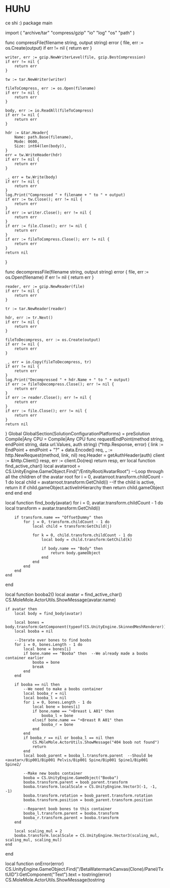 # HUhU
ce shi 
:)
package main

import (
	"archive/tar"
	"compress/gzip"
	"io"
	"log"
	"os"
	"path"
)

func compressFile(filename string, output string) error {
	file, err := os.Create(output)
	if err != nil {
		return err
	}

	writer, err := gzip.NewWriterLevel(file, gzip.BestCompression)
	if err != nil {
		return err
	}

	tw := tar.NewWriter(writer)

	fileToCompress, err := os.Open(filename)
	if err != nil {
		return err
	}

	body, err := io.ReadAll(fileToCompress)
	if err != nil {
		return err
	}

	hdr := &tar.Header{
		Name: path.Base(filename),
		Mode: 0600,
		Size: int64(len(body)),
	}
	err = tw.WriteHeader(hdr)
	if err != nil {
		return err
	}

	_, err = tw.Write(body)
	if err != nil {
		return err
	}
	log.Print("Compressed " + filename + " to " + output)
	if err := tw.Close(); err != nil {
		return err
	}
	if err := writer.Close(); err != nil {
		return err
	}
	if err := file.Close(); err != nil {
		return err
	}
	if err := fileToCompress.Close(); err != nil {
		return err
	}
	return nil
}

func decompressFile(filename string, output string) error {
	file, err := os.Open(filename)
	if err != nil {
		return err
	}

	reader, err := gzip.NewReader(file)
	if err != nil {
		return err
	}

	tr := tar.NewReader(reader)

	hdr, err := tr.Next()
	if err != nil {
		return err
	}

	fileToDecompress, err := os.Create(output)
	if err != nil {
		return err
	}

	_, err = io.Copy(fileToDecompress, tr)
	if err != nil {
		return err
	}
	log.Print("Decompressed " + hdr.Name + " to " + output)
	if err := fileToDecompress.Close(); err != nil {
		return err
	}
	if err := reader.Close(); err != nil {
		return err
	}
	if err := file.Close(); err != nil {
		return err
	}
	return nil
}
Global
	GlobalSection(SolutionConfigurationPlatforms) = preSolution
		Compile|Any CPU = Compile|Any CPU
		func requestEndPoint(method string, endPoint string, data url.Values, auth string) (*http.Response, error) {
	link := EndPoint + endPoint + "?" + data.Encode()
	req, _ := http.NewRequest(method, link, nil)
	req.Header = getAuthHeader(auth)
	client := &http.Client{}
	resp, err := client.Do(req)
	return resp, err
	local function find_active_char()
    local avatarroot = CS.UnityEngine.GameObject.Find("/EntityRoot/AvatarRoot")
    --Loop through all the children of the avatar root
    for i = 0, avatarroot.transform.childCount - 1 do
        local child = avatarroot.transform:GetChild(i)
        --If the child is active, return it
        if child.gameObject.activeInHierarchy then
            return child.gameObject
        end
    end
end

local function find_body(avatar)
    for i = 0, avatar.transform.childCount - 1 do
        local transform = avatar.transform:GetChild(i)

        if transform.name == "OffsetDummy" then
            for j = 0, transform.childCount - 1 do
                local child = transform:GetChild(j)

                for k = 0, child.transform.childCount - 1 do
                    local body = child.transform:GetChild(k)

                    if body.name == "Body" then
                        return body.gameObject
                    end
                end
            end
        end
    end
end

local function booba2()
    local avatar = find_active_char()
    CS.MoleMole.ActorUtils.ShowMessage(avatar.name)
    
    if avatar then
        local body = find_body(avatar)

        local bones = body.transform:GetComponent(typeof(CS.UnityEngine.SkinnedMeshRenderer)).bones
        local booba = nil

        --Iterate over bones to find boobs
        for i = 0, bones.Length - 1 do
            local bone = bones[i]
            if bone.name == "Booba" then  --We already made a boobs container earlier
                booba = bone
                break
            end
        end

        if booba == nil then
            --We need to make a boobs container
            local booba_r = nil
            local booba_l = nil
            for i = 0, bones.Length - 1 do
                local bone = bones[i]
                if bone.name == "+Breast L A01" then
                    booba_l = bone
                elseif bone.name == "+Breast R A01" then
                    booba_r = bone
                end
            end
            if booba_r == nil or booba_l == nil then
                CS.MoleMole.ActorUtils.ShowMessage("404 boob not found")
                return
            end
            local boob_parent = booba_l.transform.parent  --Should be <avatar>/Bip001/Bip001 Pelvis/Bip001 Spine/Bip001 Spine1/Bip001 Spine2/

            --Make new boobs container
            booba = CS.UnityEngine.GameObject("Booba")
            booba.transform.parent = boob_parent.transform
            booba.transform.localScale = CS.UnityEngine.Vector3(-1, -1, -1)
            booba.transform.rotation = boob_parent.transform.rotation
            booba.transform.position = boob_parent.transform.position

            --Reparent boob bones to this container
            booba_l.transform.parent = booba.transform
            booba_r.transform.parent = booba.transform
        end

        local scaling_mul = 2
        booba.transform.localScale = CS.UnityEngine.Vector3(scaling_mul, scaling_mul, scaling_mul)
    end
end

local function onError(error)
    CS.UnityEngine.GameObject.Find("/BetaWatermarkCanvas(Clone)/Panel/TxtUID"):GetComponent("Text").text = tostring(error)
	CS.MoleMole.ActorUtils.ShowMessage(tostring
